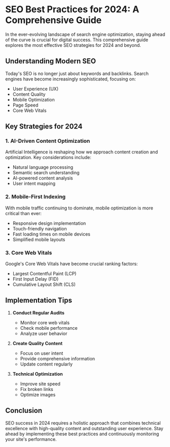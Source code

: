 # SEO Best Practices for 2024: A Comprehensive Guide

In the ever-evolving landscape of search engine optimization, staying ahead of the curve is crucial for digital success. This comprehensive guide explores the most effective SEO strategies for 2024 and beyond.

## Understanding Modern SEO

Today's SEO is no longer just about keywords and backlinks. Search engines have become increasingly sophisticated, focusing on:

- User Experience (UX)
- Content Quality
- Mobile Optimization
- Page Speed
- Core Web Vitals

## Key Strategies for 2024

### 1. AI-Driven Content Optimization

Artificial Intelligence is reshaping how we approach content creation and optimization. Key considerations include:

- Natural language processing
- Semantic search understanding
- AI-powered content analysis
- User intent mapping

### 2. Mobile-First Indexing

With mobile traffic continuing to dominate, mobile optimization is more critical than ever:

- Responsive design implementation
- Touch-friendly navigation
- Fast loading times on mobile devices
- Simplified mobile layouts

### 3. Core Web Vitals

Google's Core Web Vitals have become crucial ranking factors:

- Largest Contentful Paint (LCP)
- First Input Delay (FID)
- Cumulative Layout Shift (CLS)

## Implementation Tips

1. **Conduct Regular Audits**
   - Monitor core web vitals
   - Check mobile performance
   - Analyze user behavior

2. **Create Quality Content**
   - Focus on user intent
   - Provide comprehensive information
   - Update content regularly

3. **Technical Optimization**
   - Improve site speed
   - Fix broken links
   - Optimize images

## Conclusion

SEO success in 2024 requires a holistic approach that combines technical excellence with high-quality content and outstanding user experience. Stay ahead by implementing these best practices and continuously monitoring your site's performance.
